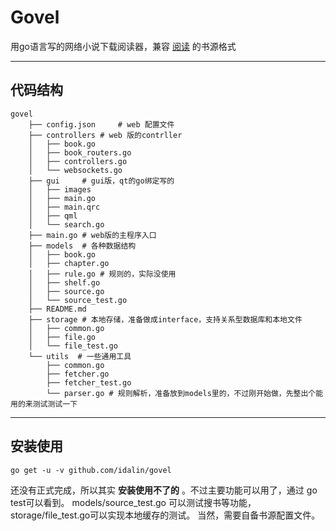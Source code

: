 # Govel

用go语言写的网络小说下载阅读器，兼容 [阅读](https://github.com/gedoor/MyBookshelf) 的书源格式

----
## 代码结构
```
govel
    ├── config.json     # web 配置文件
    ├── controllers # web 版的contrller
    │   ├── book.go
    │   ├── book_routers.go
    │   ├── controllers.go
    │   └── websockets.go
    ├── gui     # gui版，qt的go绑定写的
    │   ├── images
    │   ├── main.go
    │   ├── main.qrc
    │   ├── qml
    │   └── search.go
    ├── main.go # web版的主程序入口
    ├── models  # 各种数据结构
    │   ├── book.go
    │   ├── chapter.go
    │   ├── rule.go # 规则的，实际没使用
    │   ├── shelf.go 
    │   ├── source.go 
    │   └── source_test.go
    ├── README.md
    ├── storage # 本地存储，准备做成interface，支持关系型数据库和本地文件
    │   ├── common.go
    │   ├── file.go
    │   └── file_test.go
    └── utils  # 一些通用工具
        ├── common.go
        ├── fetcher.go
        ├── fetcher_test.go
        └── parser.go # 规则解析，准备放到models里的，不过刚开始做，先整出个能用的来测试测试一下
```
----
## 安装使用
```
go get -u -v github.com/idalin/govel
```
还没有正式完成，所以其实 **安装使用不了的** 。不过主要功能可以用了，通过 go test可以看到。 models/source_test.go 可以测试搜书等功能， storage/file_test.go可以实现本地缓存的测试。
当然，需要自备书源配置文件。
